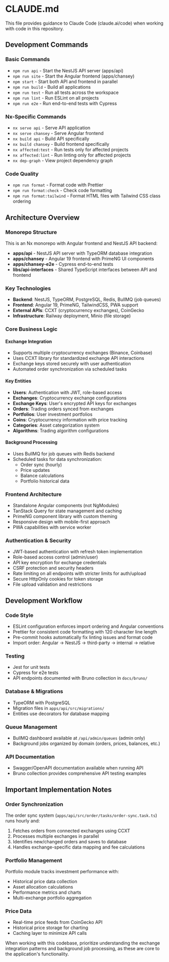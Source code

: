 # CLAUDE.md

This file provides guidance to Claude Code (claude.ai/code) when working with code in this repository.

## Development Commands

### Basic Commands
- `npm run api` - Start the NestJS API server (apps/api)
- `npm run site` - Start the Angular frontend (apps/chansey)
- `npm start` - Start both API and frontend in parallel
- `npm run build` - Build all applications
- `npm run test` - Run all tests across the workspace
- `npm run lint` - Run ESLint on all projects
- `npm run e2e` - Run end-to-end tests with Cypress

### Nx-Specific Commands
- `nx serve api` - Serve API application
- `nx serve chansey` - Serve Angular frontend
- `nx build api` - Build API specifically
- `nx build chansey` - Build frontend specifically
- `nx affected:test` - Run tests only for affected projects
- `nx affected:lint` - Run linting only for affected projects
- `nx dep-graph` - View project dependency graph

### Code Quality
- `npm run format` - Format code with Prettier
- `npm run format:check` - Check code formatting
- `npm run format:tailwind` - Format HTML files with Tailwind CSS class ordering

## Architecture Overview

### Monorepo Structure
This is an Nx monorepo with Angular frontend and NestJS API backend:

- **apps/api** - NestJS API server with TypeORM database integration
- **apps/chansey** - Angular 19 frontend with PrimeNG UI components
- **apps/chansey-e2e** - Cypress end-to-end tests
- **libs/api-interfaces** - Shared TypeScript interfaces between API and frontend

### Key Technologies
- **Backend**: NestJS, TypeORM, PostgreSQL, Redis, BullMQ (job queues)
- **Frontend**: Angular 19, PrimeNG, TailwindCSS, PWA support
- **External APIs**: CCXT (cryptocurrency exchanges), CoinGecko
- **Infrastructure**: Railway deployment, Minio (file storage)

### Core Business Logic

#### Exchange Integration
- Supports multiple cryptocurrency exchanges (Binance, Coinbase)
- Uses CCXT library for standardized exchange API interactions
- Exchange keys stored securely with user authentication
- Automated order synchronization via scheduled tasks

#### Key Entities
- **Users**: Authentication with JWT, role-based access
- **Exchanges**: Cryptocurrency exchange configurations
- **Exchange Keys**: User's encrypted API keys for exchanges  
- **Orders**: Trading orders synced from exchanges
- **Portfolios**: User investment portfolios
- **Coins**: Cryptocurrency information with price tracking
- **Categories**: Asset categorization system
- **Algorithms**: Trading algorithm configurations

#### Background Processing
- Uses BullMQ for job queues with Redis backend
- Scheduled tasks for data synchronization:
  - Order sync (hourly)
  - Price updates 
  - Balance calculations
  - Portfolio historical data

### Frontend Architecture
- Standalone Angular components (not NgModules)
- TanStack Query for state management and caching
- PrimeNG component library with custom theming
- Responsive design with mobile-first approach
- PWA capabilities with service worker

### Authentication & Security
- JWT-based authentication with refresh token implementation
- Role-based access control (admin/user)
- API key encryption for exchange credentials
- CSRF protection and security headers
- Rate limiting on all endpoints with stricter limits for auth/upload
- Secure HttpOnly cookies for token storage
- File upload validation and restrictions

## Development Workflow

### Code Style
- ESLint configuration enforces import ordering and Angular conventions
- Prettier for consistent code formatting with 120 character line length
- Pre-commit hooks automatically fix linting issues and format code
- Import order: Angular → NestJS → third-party → internal → relative

### Testing
- Jest for unit tests
- Cypress for e2e tests
- API endpoints documented with Bruno collection in `docs/bruno/`

### Database & Migrations
- TypeORM with PostgreSQL
- Migration files in `apps/api/src/migrations/`
- Entities use decorators for database mapping

### Queue Management
- BullMQ dashboard available at `/api/admin/queues` (admin only)
- Background jobs organized by domain (orders, prices, balances, etc.)

### API Documentation
- Swagger/OpenAPI documentation available when running API
- Bruno collection provides comprehensive API testing examples

## Important Implementation Notes

### Order Synchronization
The order sync system (`apps/api/src/order/tasks/order-sync.task.ts`) runs hourly and:
1. Fetches orders from connected exchanges using CCXT
2. Processes multiple exchanges in parallel
3. Identifies new/changed orders and saves to database
4. Handles exchange-specific data mapping and fee calculations

### Portfolio Management
Portfolio module tracks investment performance with:
- Historical price data collection
- Asset allocation calculations  
- Performance metrics and charts
- Multi-exchange portfolio aggregation

### Price Data
- Real-time price feeds from CoinGecko API
- Historical price storage for charting
- Caching layer to minimize API calls

When working with this codebase, prioritize understanding the exchange integration patterns and background job processing, as these are core to the application's functionality.
